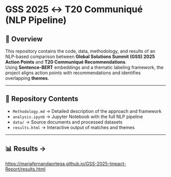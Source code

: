 # GSS 2025 ↔ T20 Communiqué (NLP Pipeline)

## 📌 Overview  
This repository contains the code, data, methodology, and results of an NLP-based comparison between **Global Solutions Summit (GSS) 2025 Action Points** and **T20 Communiqué Recommendations**.  
Using **Sentence-BERT** embeddings and a thematic labeling framework, the project aligns action points with recommendations and identifies overlapping **themes**.  

---

## 📂 Repository Contents  
- `Methodology.md` → Detailed description of the approach and framework  
- `analysis.ipynb` → Jupyter Notebook with the full NLP pipeline  
- `data/` → Source documents and processed datasets  
- `results.html` → Interactive output of matches and themes  

---
## 📊 Results → 
https://mariafernandaortega.github.io/GSS-2025-Impact-Report/results.html

